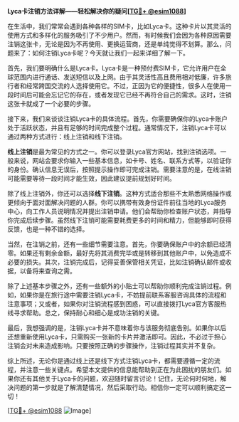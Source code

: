 **Lyca卡注销方法详解——轻松解决你的疑问[[TG💪+ @esim1088](https://t.me/s/esim1088)]**

在生活中，我们常常会遇到各种各样的SIM卡，比如Lyca卡。这种卡片以其灵活的使用方式和多样化的服务吸引了不少用户。然而，有时候我们会因为各种原因需要注销这张卡，无论是因为不再使用、更换运营商，还是单纯觉得不划算。那么，问题来了：如何注销Lyca卡呢？今天就让我们一起来详细了解一下。

首先，我们要明确什么是Lyca卡。Lyca卡是一种预付费SIM卡，它允许用户在全球范围内进行通话、发送短信以及上网。由于其灵活性高且费用相对低廉，许多旅行者和经常跨国交流的人选择使用它。不过，正因为它的便捷性，很多人在使用一段时间后可能会忘记它的存在，或者发现它已经不再符合自己的需求。这时，注销这张卡就成了一个必要的步骤。

接下来，我们来谈谈注销Lyca卡的具体流程。首先，你需要确保你的Lyca卡账户处于活跃状态，并且有足够的时间完成整个过程。通常情况下，注销Lyca卡可以通过两种方式进行：线上注销和线下注销。

**线上注销**是最为常见的方式之一。你可以登录Lyca官方网站，找到注销选项。一般来说，网站会要求你输入一些基本信息，如卡号、姓名、联系方式等，以验证你的身份。确认信息无误后，按照提示操作即可完成注销。需要注意的是，在线注销可能需要等待一段时间才能生效，因此建议提前规划好时间。

除了线上注销外，你还可以选择**线下注销**。这种方式适合那些不太熟悉网络操作或更倾向于面对面解决问题的人群。你可以携带有效身份证件前往当地的Lyca服务中心，向工作人员说明情况并提出注销申请。他们会帮助你检查账户状态，并指导你完成后续步骤。虽然线下注销可能需要耗费更多的时间和精力，但能够即时获得反馈，也是一种不错的选择。

当然，在注销之前，还有一些细节需要注意。首先，你要确保账户中的余额已经清零。如果还有剩余金额，最好先将其消费完毕或是转移到其他账户中，以免造成不必要的损失。其次，注销完成后，记得妥善保管相关凭证，比如注销确认邮件或收据，以备将来查询之需。

除了上述基本步骤之外，还有一些额外的小贴士可以帮助你顺利完成注销过程。例如，如果你是在旅行途中需要注销Lyca卡，不妨提前联系客服咨询具体的流程和注意事项；又或者，如果你对注销流程感到困惑，可以直接拨打Lyca官方客服热线寻求帮助。总之，保持耐心和细心是成功注销的关键。

最后，我想强调的是，注销Lyca卡并不意味着你与该服务彻底告别。如果你以后还想重新使用Lyca卡，只需购买一张新的卡片并激活即可。因此，不必过于担心注销会对未来造成影响。只要按照正确的步骤操作，注销过程其实并不复杂。

综上所述，无论你是通过线上还是线下方式注销Lyca卡，都需要遵循一定的流程，并注意一些关键点。希望本文提供的信息能帮助到正在为此困扰的朋友们。如果你还有其他关于Lyca卡的问题，欢迎随时留言讨论！记住，无论何时何地，解决问题的第一步就是了解清楚情况，然后采取行动。相信你一定可以顺利搞定这一切！

[[TG💪+ @esim1088](https://t.me/s/esim1088) ![Image](https://i.postimg.cc/4NQfJmqS/Snipaste-2025-05-13-00-14-12.png)]